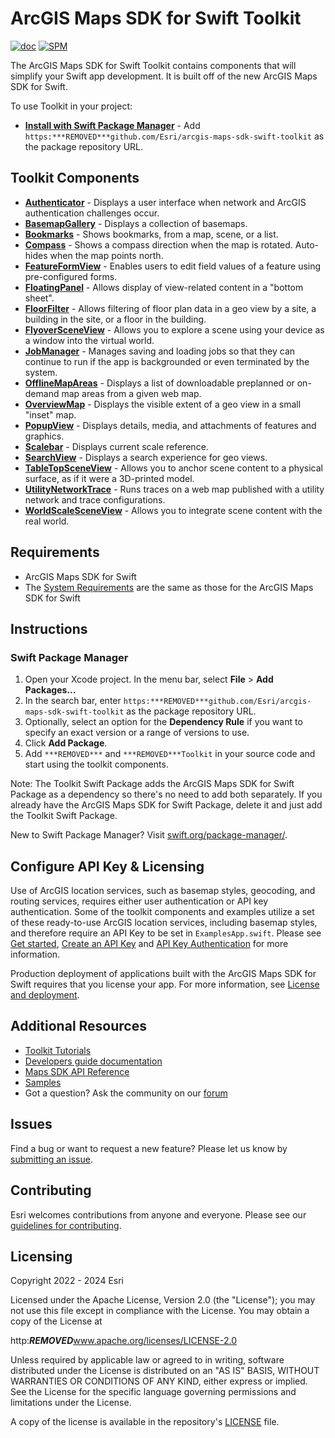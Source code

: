 # ArcGIS Maps SDK for Swift Toolkit

[![doc](https:***REMOVED***img.shields.io/badge/Doc-purple)](https:***REMOVED***developers.arcgis.com/swift/toolkit-api-reference/documentation/arcgistoolkit/)  [![SPM](https:***REMOVED***img.shields.io/badge/SPM-compatible-4BC51D.svg?style=flat)](https:***REMOVED***github.com/apple/swift-package-manager/)

The ArcGIS Maps SDK for Swift Toolkit contains components that will simplify your Swift app development. It is built off of the new ArcGIS Maps SDK for Swift.

To use Toolkit in your project:

* **[Install with Swift Package Manager](#swift-package-manager)** - Add `https:***REMOVED***github.com/Esri/arcgis-maps-sdk-swift-toolkit` as the package repository URL.

## Toolkit Components

* **[Authenticator](https:***REMOVED***developers.arcgis.com/swift/toolkit-api-reference/documentation/arcgistoolkit/authenticator)** - Displays a user interface when network and ArcGIS authentication challenges occur.
* **[BasemapGallery](https:***REMOVED***developers.arcgis.com/swift/toolkit-api-reference/documentation/arcgistoolkit/basemapgallery)** - Displays a collection of basemaps.
* **[Bookmarks](https:***REMOVED***developers.arcgis.com/swift/toolkit-api-reference/documentation/arcgistoolkit/bookmarks)** - Shows bookmarks, from a map, scene, or a list.
* **[Compass](https:***REMOVED***developers.arcgis.com/swift/toolkit-api-reference/documentation/arcgistoolkit/compass)** - Shows a compass direction when the map is rotated. Auto-hides when the map points north.
* **[FeatureFormView](https:***REMOVED***developers.arcgis.com/swift/toolkit-api-reference/documentation/arcgistoolkit/featureformview)** - Enables users to edit field values of a feature using pre-configured forms.
* **[FloatingPanel](https:***REMOVED***developers.arcgis.com/swift/toolkit-api-reference/documentation/arcgistoolkit/floatingpanel)** - Allows display of view-related content in a "bottom sheet". 
* **[FloorFilter](https:***REMOVED***developers.arcgis.com/swift/toolkit-api-reference/documentation/arcgistoolkit/floorfilter)** - Allows filtering of floor plan data in a geo view by a site, a building in the site, or a floor in the building.
* **[FlyoverSceneView](https:***REMOVED***developers.arcgis.com/swift/toolkit-api-reference/documentation/arcgistoolkit/flyoversceneview)** - Allows you to explore a scene using your device as a window into the virtual world.
* **[JobManager](https:***REMOVED***developers.arcgis.com/swift/toolkit-api-reference/documentation/arcgistoolkit/jobmanager)** - Manages saving and loading jobs so that they can continue to run if the app is backgrounded or even terminated by the system.
* **[OfflineMapAreas](https:***REMOVED***developers.arcgis.com/swift/toolkit-api-reference/documentation/arcgistoolkit/offlinemapareas)** - Displays a list of downloadable preplanned or on-demand map areas from a given web map.
* **[OverviewMap](https:***REMOVED***developers.arcgis.com/swift/toolkit-api-reference/documentation/arcgistoolkit/overviewmap)** - Displays the visible extent of a geo view in a small "inset" map.
* **[PopupView](https:***REMOVED***developers.arcgis.com/swift/toolkit-api-reference/documentation/arcgistoolkit/popupview)** - Displays details, media, and attachments of features and graphics.
* **[Scalebar](https:***REMOVED***developers.arcgis.com/swift/toolkit-api-reference/documentation/arcgistoolkit/scalebar)** - Displays current scale reference.
* **[SearchView](https:***REMOVED***developers.arcgis.com/swift/toolkit-api-reference/documentation/arcgistoolkit/searchview)** - Displays a search experience for geo views.
* **[TableTopSceneView](https:***REMOVED***developers.arcgis.com/swift/toolkit-api-reference/documentation/arcgistoolkit/tabletopsceneview)** - Allows you to anchor scene content to a physical surface, as if it were a 3D-printed model.
* **[UtilityNetworkTrace](https:***REMOVED***developers.arcgis.com/swift/toolkit-api-reference/documentation/arcgistoolkit/utilitynetworktrace)** - Runs traces on a web map published with a utility network and trace configurations.
* **[WorldScaleSceneView](https:***REMOVED***developers.arcgis.com/swift/toolkit-api-reference/documentation/arcgistoolkit/worldscalesceneview)** - Allows you to integrate scene content with the real world.

## Requirements
* ArcGIS Maps SDK for Swift
* The [System Requirements](https:***REMOVED***developers.arcgis.com/swift/system-requirements/system-requirements-for-200-6/) are the same as those for the ArcGIS Maps SDK for Swift

## Instructions

### Swift Package Manager

1. Open your Xcode project. In the menu bar, select **File** > **Add Packages...** 
1. In the search bar, enter `https:***REMOVED***github.com/Esri/arcgis-maps-sdk-swift-toolkit` as the package repository URL. 
1. Optionally, select an option for the **Dependency Rule** if you want to specify an exact version or a range of versions to use.   
1. Click **Add Package**.
1. Add `***REMOVED***` and `***REMOVED***Toolkit` in your source code and start using the toolkit components.

 Note: The Toolkit Swift Package adds the ArcGIS Maps SDK for Swift Package as a dependency so there's no need to add both separately. If you already have the ArcGIS Maps SDK for Swift Package, delete it and just add the Toolkit Swift Package. 

 New to Swift Package Manager? Visit [swift.org/package-manager/](https:***REMOVED***swift.org/package-manager/).

## Configure API Key & Licensing

Use of ArcGIS location services, such as basemap styles, geocoding, and routing services, requires either user authentication or API key authentication. Some of the toolkit components and examples utilize a set of these ready-to-use ArcGIS location services, including basemap styles, and therefore require an API Key to be set in `ExamplesApp.swift`. Please see [Get started](https:***REMOVED***developers.arcgis.com/swift/get-started/#3-get-an-access-token), [Create an API Key](https:***REMOVED***developers.arcgis.com/documentation/security-and-authentication/api-key-authentication/tutorials/create-an-api-key/) and [API Key Authentication](https:***REMOVED***developers.arcgis.com/swift/security-and-authentication/#api-key-authentication) for more information.

Production deployment of applications built with the ArcGIS Maps SDK for Swift requires that you license your app. For more information, see [License and deployment](https:***REMOVED***developers.arcgis.com/swift/license-and-deployment).

## Additional Resources

* [Toolkit Tutorials](https:***REMOVED***developers.arcgis.com/swift/toolkit-api-reference/tutorials/toolkittutorials)
* [Developers guide documentation](https:***REMOVED***developers.arcgis.com/swift)
* [Maps SDK API Reference](https:***REMOVED***developers.arcgis.com/swift/api-reference/documentation/arcgis)
* [Samples](https:***REMOVED***github.com/Esri/arcgis-maps-sdk-swift-samples)
* Got a question? Ask the community on our [forum](https:***REMOVED***community.esri.com/t5/swift-maps-sdk-questions/bd-p/swift-maps-sdk-questions)

## Issues

Find a bug or want to request a new feature?  Please let us know by [submitting an issue](https:***REMOVED***github.com/Esri/arcgis-maps-sdk-swift-toolkit/issues/new).

## Contributing

Esri welcomes contributions from anyone and everyone. Please see our [guidelines for contributing](https:***REMOVED***github.com/esri/contributing).

## Licensing
Copyright 2022 - 2024 Esri

Licensed under the Apache License, Version 2.0 (the "License");
you may not use this file except in compliance with the License.
You may obtain a copy of the License at

   http:***REMOVED***www.apache.org/licenses/LICENSE-2.0

Unless required by applicable law or agreed to in writing, software
distributed under the License is distributed on an "AS IS" BASIS,
WITHOUT WARRANTIES OR CONDITIONS OF ANY KIND, either express or implied.
See the License for the specific language governing permissions and
limitations under the License.

A copy of the license is available in the repository's [LICENSE](/LICENSE?raw=1) file.
